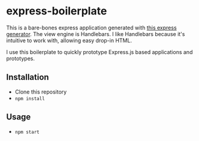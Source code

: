 # express-boilerplate
This is a bare-bones express application generated with [this express generator](https://expressjs.com/en/starter/generator.html).
The view engine is Handlebars. I like Handlebars because it's intuitive to work with, allowing easy drop-in HTML.

I use this boilerplate to quickly prototype Express.js based applications and prototypes.

## Installation
- Clone this repository
- `npm install`

## Usage
- `npm start`
